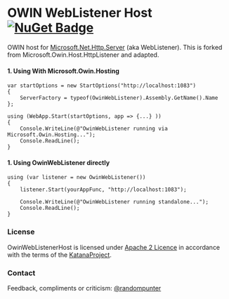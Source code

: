 # OWIN WebListener Host [![NuGet Badge](https://buildstats.info/nuget/OwinWebListenerHost)](https://www.nuget.org/packages/OwinWebListenerHost/)
OWIN host for [Microsoft.Net.Http.Server](https://www.nuget.org/packages/Microsoft.Net.Http.Server) (aka WebListener). This is forked from Microsoft.Owin.Host.HttpListener and adapted.

#### 1. Using With Microsoft.Owin.Hosting

    var startOptions = new StartOptions("http://localhost:1083")
    {
        ServerFactory = typeof(OwinWebListener).Assembly.GetName().Name
    };

    using (WebApp.Start(startOptions, app => {...} ))
    {
        Console.WriteLine(@"OwinWebListener running via Microsoft.Owin.Hosting...");
        Console.ReadLine();
    }

#### 1. Using OwinWebListener directly

    using (var listener = new OwinWebListener())
    {
        listener.Start(yourAppFunc, "http://localhost:1083");

        Console.WriteLine(@"OwinWebListener running standalone...");
        Console.ReadLine();
    }

### License

OwinWebListenerHost is licensed under [Apache 2 Licence][2] in accordance with the terms of the [KatanaProject][3].

### Contact

Feedback, compliments or criticism: [@randompunter][4]


[2]: https://opensource.org/licenses/Apache-2.0
[3]: https://katanaproject.codeplex.com/
[4]: https://twitter.com/randompunter

